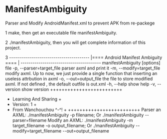 ManifestAmbiguity
=================

Parser and Modify AndroidManifest.xml to prevent APK from re-packege

1 make, then get an executable file manifestAmbiguity.


2 ./manifestAmbiguity, then you will get complete information of this project.


3 	----------------------------------------
	|==== Android Manifest Ambiguity ====  |
	----------------------------------------
manifestAmbiguity [options] file
-p, --parser=target_file            parser axml and print it
-m, --modify=target_file            modify axml. Up to now, we just provide a single function that inserting an useless attrbution in axml
-o, --out=output_file               the file to store modified axml. If not defined , the default outfile is out.xml
-h, --help                          show help
-v, --version                       show version
+++++++++++++++++++++++++
+ Learning And Sharing  +
+ Version: 1            +
+ From Wanchouchou ^-^! +
+++++++++++++++++++++++++
Parser an AXML:
      ./manifestAmbiguity -p filename;
      Or ./manifestAmbiguity --parser=filename
Modify an AXML:
      ./manifestAmbiguity -m target_filename -o output_filename;
      Or ./manifestAmbiguity --modify=target_filename --out=output_filename
